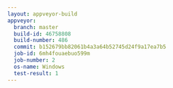 ```yaml
---
layout: appveyor-build
appveyor:
  branch: master
  build-id: 46758808
  build-number: 486
  commit: b152679bb82061b4a3a64b52745d24f9a17ea7b5
  job-id: 6mh4fouaebuo599m
  job-number: 2
  os-name: Windows
  test-result: 1
---
```

